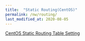```yaml
---
title:  "Static Routing(CentOS)"
permalink: /nw/routing/
last_modified_at: 2020-08-05
---
```


[CentOS Static Routing Table Setting](https://lute3r.tistory.com/84)
